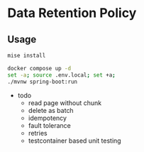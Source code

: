 # Data Retention Policy

## Usage

```bash
mise install
```

```bash
docker compose up -d
set -a; source .env.local; set +a;
./mvnw spring-boot:run
```

- todo
  - read page without chunk
  - delete as batch
  - idempotency
  - fault tolerance
  - retries
  - testcontainer based unit testing
